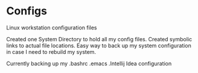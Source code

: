 Configs
=======

Linux workstation configuration files

Created one System Directory to hold all my config files. Created symbolic links to actual file locations. Easy way
to back up my system configuration in case I need to rebuild my system.

Currently backing up my
.bashrc
.emacs
.Intellij Idea configuration
